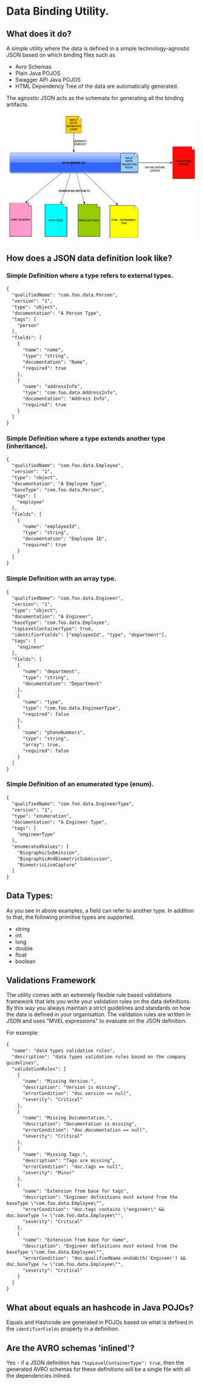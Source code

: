 # Data Binding Utility.

## What does it do?
A simple utility where the data is defined in a simple technology-agnostic JSON based on which binding files such as
* Avro Schemas
* Plain Java POJOS
* Swagger API Java POJOS
* HTML Dependency Tree of the data
are automatically generated.

The agnostic JSON acts as the schemata for generating all the binding artifacts.

![Image description](diagram.png)

## How does a JSON data definition look like?

### Simple Definition where a type refers to external types.
```
{
  "qualifiedName": "com.foo.data.Person",
  "version": "1",
  "type": "object",
  "documentation": "A Person Type",
  "tags": [
    "person"
  ],
  "fields": [
    {
      "name": "name",
      "type": "string",
      "documentation": "Name",
      "required": true
    },
    {
      "name": "addressInfo",
      "type": "com.foo.data.AddressInfo",
      "documentation": "Address Info",
      "required": true
    }
  ]
}
```
### Simple Definition where a type extends another type (inheritance).
```
{
  "qualifiedName": "com.foo.data.Employee",
  "version": "1",
  "type": "object",
  "documentation": "A Employee Type",
  "baseType": "com.foo.data.Person",
  "tags": [
    "employee"
  ],
  "fields": [
    {
      "name": "employeeId",
      "type": "string",
      "documentation": "Employee ID",
      "required": true
    }
  ]
}
``` 

### Simple Definition with an array type.
```
{
  "qualifiedName": "com.foo.data.Engineer",
  "version": "1",
  "type": "object",
  "documentation": "A Engineer",
  "baseType": "com.foo.data.Employee",
  "topLevelContainerType": true,
  "identifierFields": ["employeeId", "type", "department"],
  "tags": [
    "engineer"
  ],
  "fields": [
    {
      "name": "department",
      "type": "string",
      "documentation": "Department"
    },
    {
      "name": "type",
      "type": "com.foo.data.EngineerType",
      "required": false
    },
    {
      "name": "phoneNumbers",
      "type": "string",
      "array": true,
      "required": false
    }
  ]
}
```

### Simple Definition of an enumerated type (enum).
```
{
  "qualifiedName": "com.foo.data.EngineerType",
  "version": "1",
  "type": "enumeration",
  "documentation": "A Engineer Type",
  "tags": [
    "engineerType"
  ],
  "enumeratedValues": [
    "BiographicSubmission",
    "BiographicAndBiometricSubmission",
    "BiometricLiveCapture"
  ]
}
```

## Data Types:
As you see in above examples, a field can refer to another type.
In addition to that, the following primitive types are supported.
* string
* int
* long
* double
* float
* boolean

## Validations Framework
The utility comes with an extremely flexible rule based validations framework that lets you write your validation
rules on the data definitions. By this way you always maintain a strict guidelines and standards on how the data is defined
in your organisation.
The validation rules are written in JSON and uses "MVEL expressions" to evaluate on the JSON definition.

For example:
```
{
  "name": "data types validation rules",
  "description": "data types validation rules based on the company guidelines",
  "validationRules": [
    {
      "name": "Missing Version.",
      "description": "Version is missing",
      "errorCondition": "doc.version == null",
      "severity": "Critical"
    },
    {
      "name": "Missing Documentation.",
      "description": "Documentation is missing",
      "errorCondition": "doc.documentation == null",
      "severity": "Critical"
    },
    {
      "name": "Missing Tags.",
      "description": "Tags are missing",
      "errorCondition": "doc.tags == null",
      "severity": "Minor"
    },
    {
      "name": "Extension from base for tags",
      "description": "Engineer definitions must extend from the baseType \"com.foo.data.Employee\"",
      "errorCondition": "doc.tags contains \"engineer\" && doc.baseType != \"com.foo.data.Employee\"",
      "severity": "Critical"
    },
    {
      "name": "Extension from base for name",
      "description": "Engineer definitions must extend from the baseType \"com.foo.data.Employee\"",
      "errorCondition": "doc.qualifiedName.endsWith('Engineer') && doc.baseType != \"com.foo.data.Employee\"",
      "severity": "Critical"
    }
  ]
}
```
## What about equals an hashcode in Java POJOs?
Equals and Hashcode are generated in POJOs based on what is defined in the `identifierFields` property in a definition.

## Are the AVRO schemas 'inlined'?
Yes - if a JSON definition has `"topLevelContainerType": true`, then the generated AVRO schemas for these definitions
will be a single file with all the dependencies inlined.





